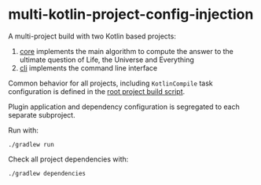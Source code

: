 multi-kotlin-project-config-injection
=====================================

A multi-project build with two Kotlin based projects:

 1. [core](./core) implements the main algorithm to compute the answer to the ultimate question of Life, the Universe and Everything
 2. [cli](./cli) implements the command line interface

Common behavior for all projects, including `KotlinCompile` task configuration is defined in the [root project build script](./build.gradle.kts).

Plugin application and dependency configuration is segregated to each separate subproject.

Run with:

    ./gradlew run

Check all project dependencies with:

    ./gradlew dependencies
